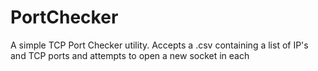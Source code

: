 PortChecker
===========

A simple TCP Port Checker utility. Accepts a .csv containing a list of IP's and TCP ports and attempts to open a new socket in each
